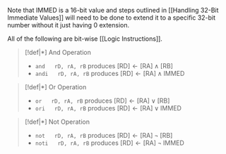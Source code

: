 Note that IMMED is a $16$-bit value and steps outlined in [[Handling 32-Bit Immediate Values]] will need to be done to extend it to a specific $32$-bit number without it just having $0$ extension.

All of the following are bit-wise [[Logic Instructions]].

>[!def|*] And Operation
> - `and   rD, rA, rB` produces $[\text{RD}] \leftarrow [\text{RA}] \land [\text{RB}]$
> - `andi   rD, rA, rB` produces $[\text{RD}] \leftarrow [\text{RA}] \land \text{IMMED}$


>[!def|*] Or Operation
> - `or   rD, rA, rB` produces $[\text{RD}] \leftarrow [\text{RA}] \lor [\text{RB}]$
> - `ori   rD, rA, rB` produces $[\text{RD}] \leftarrow [\text{RA}] \lor \text{IMMED}$


>[!def|*] Not Operation
> - `not   rD, rA, rB` produces $[\text{RD}] \leftarrow [\text{RA}] \;\lnot\; [\text{RB}]$
> - `noti   rD, rA, rB` produces $[\text{RD}] \leftarrow [\text{RA}] \;\lnot\; \text{IMMED}$
